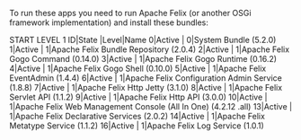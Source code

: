 To run these apps you need to run Apache Felix (or another OSGi framework implementation) and install these bundles:

START LEVEL 1
   ID|State      |Level|Name
    0|Active     |    0|System Bundle (5.2.0)
    1|Active     |    1|Apache Felix Bundle Repository (2.0.4)
    2|Active     |    1|Apache Felix Gogo Command (0.14.0)
    3|Active     |    1|Apache Felix Gogo Runtime (0.16.2)
    4|Active     |    1|Apache Felix Gogo Shell (0.10.0)
    5|Active     |    1|Apache Felix EventAdmin (1.4.4)
    6|Active     |    1|Apache Felix Configuration Admin Service (1.8.8)
    7|Active     |    1|Apache Felix Http Jetty (3.1.0)
    8|Active     |    1|Apache Felix Servlet API (1.1.2)
    9|Active     |    1|Apache Felix Http API (3.0.0)
   10|Active     |    1|Apache Felix Web Management Console (All In One) (4.2.12
.all)
   13|Active     |    1|Apache Felix Declarative Services (2.0.2)
   14|Active     |    1|Apache Felix Metatype Service (1.1.2)
   16|Active     |    1|Apache Felix Log Service (1.0.1)
